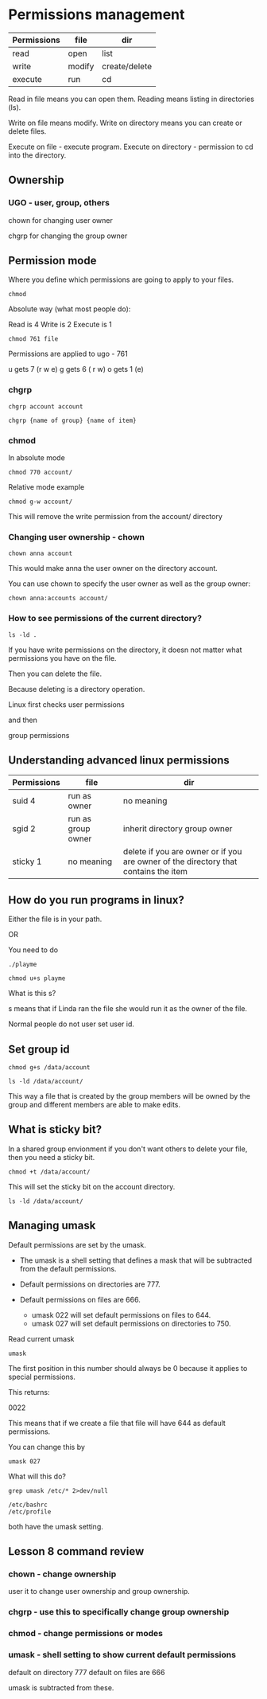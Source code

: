 # Permissions management

Permissions  | file           | dir
------------ | -------------- | -----------
read         | open           | list
write        | modify         | create/delete
execute      | run            | cd


Read in file means you can open them.
Reading means listing in directories (ls).

Write on file means modify.
Write on directory means you can create or delete files.

Execute on file - execute program.
Execute on directory - permission to cd into the directory.

## Ownership

### UGO - user, group, others

chown for changing user owner

chgrp for changing the group owner

## Permission mode

Where you define which permissions are going to apply to your files.

	chmod

Absolute way (what most people do):

Read is 4
Write is 2
Execute is 1

	chmod 761 file

Permissions are applied to ugo - 761

u gets 7 (r w e)
g gets 6 ( r w)
o gets 1 (e)

### chgrp

	chgrp account account

	chgrp {name of group} {name of item}

### chmod

In absolute mode

	chmod 770 account/

Relative mode example

	chmod g-w account/

This will remove the write permission from the account/ directory

### Changing user ownership - chown

	chown anna account

This would make anna the user owner on the directory account.

You can use chown to specify the user owner as well as the group owner:

	chown anna:accounts account/

### How to see permissions of the current directory?

	ls -ld .

If you have write permissions on the directory, it doesn not matter what permissions you have on the file.

Then you can delete the file.

Because deleting is a directory operation.

Linux first checks user permissions

and then

group permissions

## Understanding advanced linux permissions

Permissions  | file           | dir
------------ | -------------- | -----------
suid 4       | run as owner   | no meaning
sgid 2       | run as group owner | inherit directory group owner
sticky 1     | no meaning     | delete if you are owner or if you are owner of the directory that contains the item


## How do you run programs in linux?

Either the file is in your path.

OR

You need to do

	./playme

	chmod u+s playme

What is this s?

s means that if Linda ran the file she would run it as the owner of the file.

Normal people do not user set user id.

## Set group id

	chmod g+s /data/account

	ls -ld /data/account/

This way a file that is created by the group members will be owned by the group and different members are able to make edits.

## What is sticky bit?

In a shared group envionment if you don't want others to delete your file, then you need a sticky bit.

	chmod +t /data/account/

This will set the sticky bit on the account directory.

	ls -ld /data/account/

## Managing umask

Default permissions are set by the umask.

* The umask is a shell setting that defines a mask that will be subtracted from the default permissions.

* Default permissions on directories are 777.

* Default permissions on files are 666.

	* umask 022 will set default permissions on files to 644.
	* umask 027 will set default permissions on directories to 750.

Read current umask

	umask

The first position in this number should always be 0 because it applies to special permissions.

This returns:

0022

This means that if we create a file that file will have 644 as default permissions.

You can change this by

	umask 027

What will this do?

	grep umask /etc/* 2>dev/null

	/etc/bashrc
	/etc/profile

both have the umask setting.

## Lesson 8 command review

### chown - change ownership

user it to change user ownership and group ownership.

### chgrp - use this to specifically change group ownership

### chmod - change permissions or modes

### umask - shell setting to show current default permissions

default on directory 777
default on files are 666

umask is subtracted from these.
